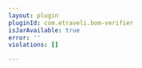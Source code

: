 ```yaml
---
layout: plugin
pluginId: com.etraveli.bom-verifier
isJarAvailable: true
error: ''
violations: []

---
```

